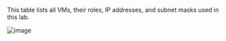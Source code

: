 This table lists all VMs, their roles, IP addresses, and subnet masks used in this lab.

![image](https://github.com/user-attachments/assets/650fb38d-0ca3-47a9-aa85-a29b54a79e7a)

